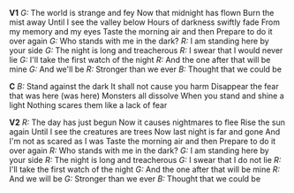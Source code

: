 **V1**
*G:* The world is strange and fey
Now that midnight has flown
Burn the mist away
Until I see the valley below
Hours of darkness swiftly fade
From my memory and my eyes
Taste the morning air and then
Prepare to do it over again
*G:* Who stands with me in the dark?
*R:* I am standing here by your side
*G:* The night is long and treacherous
*R:* I swear that I would never lie
*G:* I'll take the first watch of the night
*R:* And the one after that will be mine
*G:* And we'll be
*R:* Stronger than we ever
*B:* Thought that we could be

**C**
*B:* Stand against the dark
It shall not cause you harm
Disappear the fear that was here (was here)
Monsters all dissolve
When you stand and shine a light
Nothing scares them like a lack of fear

**V2**
*R:* The day has just begun
Now it causes nightmares to flee
Rise the sun again
Until I see the creatures are trees
Now last night is far and gone
And I'm not as scared as I was
Taste the morning air and then
Prepare to do it over again
*R:* Who stands with me in the dark?
*G:* I am standing here by your side
*R:* The night is long and treacherous
*G:* I swear that I do not lie
*R:* I'll take the first watch of the night
*G:* And the one after that will be mine
*R:* And we will be
*G:* Stronger than we ever
*B:* Thought that we could be

